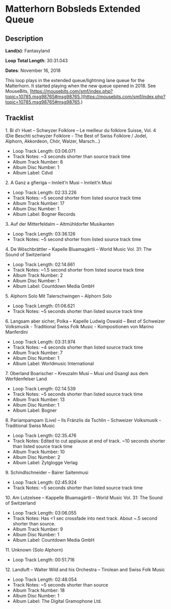 # Matterhorn Bobsleds Extended Queue

## Description

**Land(s)**: Fantasyland

**Loop Total Length**: 30:31.043

**Dates**: November 16, 2018

This loop plays in the extended queue/lightning lane queue for the Matterhorn. It started playing when the new queue opened in 2018. See MouseBits, [https://mousebits.com/smf/index.php?topic=10785.msg98765#msg98765.](https://mousebits.com/smf/index.php?topic=10785.msg98765#msg98765.)

## Tracklist

1\. Bi d’r Huet – Schwyzer Folklore – Le meilleur du folklore Suisse, Vol. 4 (Die Beschti schwyzer Folklore - The Best of Swiss Folklore / Jodel, Alphorn, Akkordeon, Chör, Walzer, Marsch...)

- Loop Track Length: 03:06.071
- Track Notes: ~3 seconds shorter than source track time
- Album Track Number: 8
- Album Disc Number: 1
- Album Label: Cdvd

2\. A Ganz a gfieriga – Innleit’n Musi – Innleit’n Musi

- Loop Track Length: 02:33.226
- Track Notes: ~5 second shorter from listed source track time
- Album Track Number: 17
- Album Disc Number: 1
- Album Label: Bogner Records

3\. Auf der Mitterfeldalm – Altmühldorfer Musikanten

- Loop Track Length: 03:36.126
- Track Notes: ~5 second shorter from listed source track time

4\. De Wöschbrättler – Kapelle Bluamagärtli – World Music Vol. 31: The Sound of Switzerland

- Loop Track Length: 02:14.661
- Track Notes: ~1.5 second shorter from listed source track time
- Album Track Number: 2
- Album Disc Number: 1
- Album Label: Countdown Media GmbH

5\. Alphorn Solo Mit Talerschwingen – Alphorn Solo

- Loop Track Length: 01:06.621
- Track Notes: ~5 seconds shorter than listed source track time

6\. Langsam aber sicher, Polka – Kapelle Ludwig Oswald – Best of Schweizer Volksmusik - Traditional Swiss Folk Music - Kompositionen von Marino Manferdini

- Loop Track Length: 03:31.974
- Track Notes: ~4 seconds shorter than listed source track time
- Album Track Number: 7
- Album Disc Number: 1
- Album Label: Worldmusic International

7\. Oberland Boarischer – Kreuzalm Musi – Musi und Gsangl aus dem Werfdenfelser Land

- Loop Track Length: 02:14.539
- Track Notes: ~5 seconds shorter than listed source track time
- Album Track Number: 13
- Album Disc Number: 1
- Album Label: Bogner

8\. Pariampampam (Live) – Ils Fränzlis da Tschlin – Schweizer Volksmusik - Traditional Swiss Music

- Loop Track Length: 02:35.476
- Track Notes: Edited to cut applause at end of track. ~10 seconds shorter than listed source track time
- Album Track Number: 10
- Album Disc Number: 2
- Album Label: Zytglogge Verlag

9\. Schindlschneider – Bairer Saitenmusi

- Loop Track Length: 02:45.924
- Track Notes: ~5 seconds shorter than listed source track time

10\. Am Lutzelsee – Kappelle Bluamagärtli – World Music Vol. 31: The Sound of Switzerland

- Loop Track Length: 03:06.055
- Track Notes: Has <1 sec crossfade into next track. About ~.5 second shorter than source.
- Album Track Number: 9
- Album Disc Number: 1
- Album Label: Countdown Media GmbH

11\. Unknown (Solo Alphorn)

- Loop Track Length: 00:51.716

12\. Landluft – Walter Wild and his Orchestra – Tirolean and Swiss Folk Music

- Loop Track Length: 02:48.054
- Track Notes: ~5 seconds shorter than source
- Album Track Number: 18
- Album Disc Number: 1
- Album Label: The Digital Gramophone Ltd.

